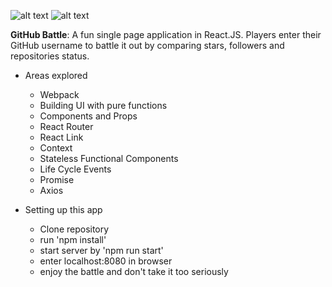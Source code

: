 ![alt text](https://github.com/naemcivic/React.JS-Game/markdown/intro1.png?raw=true "Logo Title Text 1")
![alt text](https://github.com/naemcivic/React.JS-Game/markdown/intro2.png?raw=true "Logo Title Text 1")

**GitHub Battle**: A fun single page application in React.JS. Players enter their
GitHub username to battle it out by comparing stars, followers and repositories
status.


  * Areas explored
    * Webpack
    * Building UI with pure functions
    * Components and Props
    * React Router
    * React Link
    * Context             
    * Stateless Functional Components
    * Life Cycle Events
    * Promise
    * Axios


  * Setting up this app
    * Clone repository
    * run 'npm install'
    * start server by 'npm run start'
    * enter localhost:8080 in browser
    * enjoy the battle and don't take it too seriously

